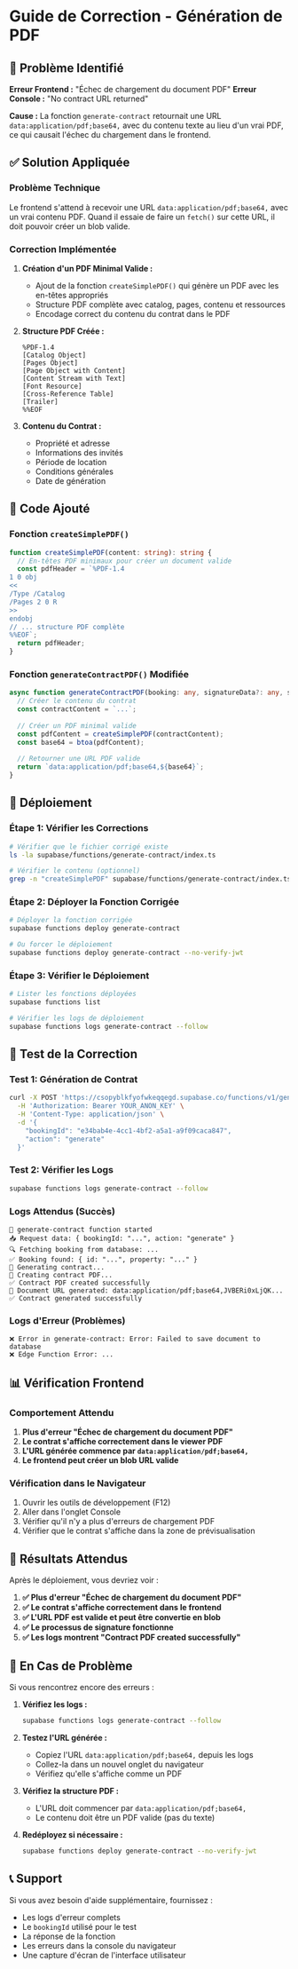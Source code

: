 # Guide de Correction - Génération de PDF

## 🚨 Problème Identifié

**Erreur Frontend :** "Échec de chargement du document PDF"
**Erreur Console :** "No contract URL returned"

**Cause :** La fonction `generate-contract` retournait une URL `data:application/pdf;base64,` avec du contenu texte au lieu d'un vrai PDF, ce qui causait l'échec du chargement dans le frontend.

## ✅ Solution Appliquée

### Problème Technique
Le frontend s'attend à recevoir une URL `data:application/pdf;base64,` avec un vrai contenu PDF. Quand il essaie de faire un `fetch()` sur cette URL, il doit pouvoir créer un blob valide.

### Correction Implémentée

1. **Création d'un PDF Minimal Valide :**
   - Ajout de la fonction `createSimplePDF()` qui génère un PDF avec les en-têtes appropriés
   - Structure PDF complète avec catalog, pages, contenu et ressources
   - Encodage correct du contenu du contrat dans le PDF

2. **Structure PDF Créée :**
   ```
   %PDF-1.4
   [Catalog Object]
   [Pages Object]
   [Page Object with Content]
   [Content Stream with Text]
   [Font Resource]
   [Cross-Reference Table]
   [Trailer]
   %%EOF
   ```

3. **Contenu du Contrat :**
   - Propriété et adresse
   - Informations des invités
   - Période de location
   - Conditions générales
   - Date de génération

## 🔧 Code Ajouté

### Fonction `createSimplePDF()`
```typescript
function createSimplePDF(content: string): string {
  // En-têtes PDF minimaux pour créer un document valide
  const pdfHeader = `%PDF-1.4
1 0 obj
<<
/Type /Catalog
/Pages 2 0 R
>>
endobj
// ... structure PDF complète
%%EOF`;
  return pdfHeader;
}
```

### Fonction `generateContractPDF()` Modifiée
```typescript
async function generateContractPDF(booking: any, signatureData?: any, signedAt?: any) {
  // Créer le contenu du contrat
  const contractContent = `...`;
  
  // Créer un PDF minimal valide
  const pdfContent = createSimplePDF(contractContent);
  const base64 = btoa(pdfContent);
  
  // Retourner une URL PDF valide
  return `data:application/pdf;base64,${base64}`;
}
```

## 🚀 Déploiement

### Étape 1: Vérifier les Corrections
```bash
# Vérifier que le fichier corrigé existe
ls -la supabase/functions/generate-contract/index.ts

# Vérifier le contenu (optionnel)
grep -n "createSimplePDF" supabase/functions/generate-contract/index.ts
```

### Étape 2: Déployer la Fonction Corrigée
```bash
# Déployer la fonction corrigée
supabase functions deploy generate-contract

# Ou forcer le déploiement
supabase functions deploy generate-contract --no-verify-jwt
```

### Étape 3: Vérifier le Déploiement
```bash
# Lister les fonctions déployées
supabase functions list

# Vérifier les logs de déploiement
supabase functions logs generate-contract --follow
```

## 🧪 Test de la Correction

### Test 1: Génération de Contrat
```bash
curl -X POST 'https://csopyblkfyofwkeqqegd.supabase.co/functions/v1/generate-contract' \
  -H 'Authorization: Bearer YOUR_ANON_KEY' \
  -H 'Content-Type: application/json' \
  -d '{
    "bookingId": "e34bab4e-4cc1-4bf2-a5a1-a9f09caca847",
    "action": "generate"
  }'
```

### Test 2: Vérifier les Logs
```bash
supabase functions logs generate-contract --follow
```

### Logs Attendus (Succès)
```
🚀 generate-contract function started
📥 Request data: { bookingId: "...", action: "generate" }
🔍 Fetching booking from database: ...
✅ Booking found: { id: "...", property: "..." }
📄 Generating contract...
📄 Creating contract PDF...
✅ Contract PDF created successfully
📄 Document URL generated: data:application/pdf;base64,JVBERi0xLjQK...
✅ Contract generated successfully
```

### Logs d'Erreur (Problèmes)
```
❌ Error in generate-contract: Error: Failed to save document to database
❌ Edge Function Error: ...
```

## 📊 Vérification Frontend

### Comportement Attendu
1. **Plus d'erreur "Échec de chargement du document PDF"**
2. **Le contrat s'affiche correctement dans le viewer PDF**
3. **L'URL générée commence par `data:application/pdf;base64,`**
4. **Le frontend peut créer un blob URL valide**

### Vérification dans le Navigateur
1. Ouvrir les outils de développement (F12)
2. Aller dans l'onglet Console
3. Vérifier qu'il n'y a plus d'erreurs de chargement PDF
4. Vérifier que le contrat s'affiche dans la zone de prévisualisation

## 🎯 Résultats Attendus

Après le déploiement, vous devriez voir :

1. **✅ Plus d'erreur "Échec de chargement du document PDF"**
2. **✅ Le contrat s'affiche correctement dans le frontend**
3. **✅ L'URL PDF est valide et peut être convertie en blob**
4. **✅ Le processus de signature fonctionne**
5. **✅ Les logs montrent "Contract PDF created successfully"**

## 🚨 En Cas de Problème

Si vous rencontrez encore des erreurs :

1. **Vérifiez les logs :**
   ```bash
   supabase functions logs generate-contract --follow
   ```

2. **Testez l'URL générée :**
   - Copiez l'URL `data:application/pdf;base64,` depuis les logs
   - Collez-la dans un nouvel onglet du navigateur
   - Vérifiez qu'elle s'affiche comme un PDF

3. **Vérifiez la structure PDF :**
   - L'URL doit commencer par `data:application/pdf;base64,`
   - Le contenu doit être un PDF valide (pas du texte)

4. **Redéployez si nécessaire :**
   ```bash
   supabase functions deploy generate-contract --no-verify-jwt
   ```

## 📞 Support

Si vous avez besoin d'aide supplémentaire, fournissez :
- Les logs d'erreur complets
- Le `bookingId` utilisé pour le test
- La réponse de la fonction
- Les erreurs dans la console du navigateur
- Une capture d'écran de l'interface utilisateur
